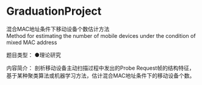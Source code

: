 # GraduationProject
混合MAC地址条件下移动设备个数估计方法  
Method for estimating the number of mobile devices under the condition of mixed MAC address

题目类型：	●理论研究

内容简介：
剖析移动设备主动扫描过程中发出的Probe Request帧的结构特征，基于某种聚类算法或机器学习方法，估计混合MAC地址条件下的移动设备个数。 
